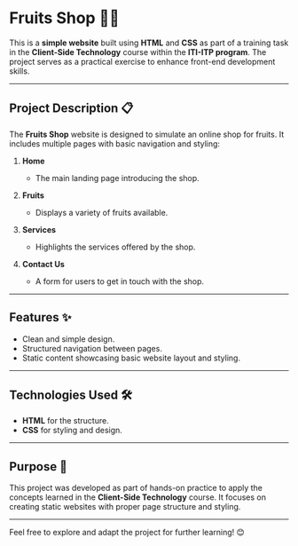 # Fruits Shop 🍎🍊

This is a **simple website** built using **HTML** and **CSS** as part of a training task in the **Client-Side Technology** course within the **ITI-ITP program**. The project serves as a practical exercise to enhance front-end development skills.

---

## Project Description 📋

The **Fruits Shop** website is designed to simulate an online shop for fruits. It includes multiple pages with basic navigation and styling:

1. **Home**  
   - The main landing page introducing the shop.

2. **Fruits**  
   - Displays a variety of fruits available.

3. **Services**  
   - Highlights the services offered by the shop.

4. **Contact Us**  
   - A form for users to get in touch with the shop.

---

## Features ✨
- Clean and simple design.
- Structured navigation between pages.
- Static content showcasing basic website layout and styling.

---

## Technologies Used 🛠️
- **HTML** for the structure.
- **CSS** for styling and design.

---

## Purpose 🎯
This project was developed as part of hands-on practice to apply the concepts learned in the **Client-Side Technology** course. It focuses on creating static websites with proper page structure and styling.

--- 

Feel free to explore and adapt the project for further learning! 😊
